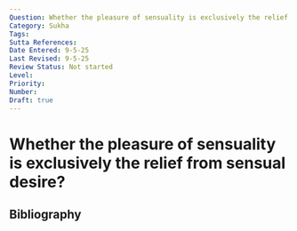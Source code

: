 ```yaml
---
Question: Whether the pleasure of sensuality is exclusively the relief from sensual desire?
Category: Sukha
Tags: 
Sutta References: 
Date Entered: 9-5-25
Last Revised: 9-5-25
Review Status: Not started
Level: 
Priority: 
Number: 
Draft: true
---
```


# Whether the pleasure of sensuality is exclusively the relief from sensual desire?

## Bibliography

<!-- 

Notes:



-->